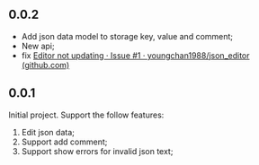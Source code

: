 ## 0.0.2

- Add json data model to storage key, value and comment;
- New api;
- fix [Editor not updating · Issue #1 · youngchan1988/json_editor (github.com)](https://github.com/youngchan1988/json_editor/issues/1)

## 0.0.1

Initial project. Support the follow features:

1. Edit json data;
2. Support add comment;
3. Support show errors for invalid json text;
